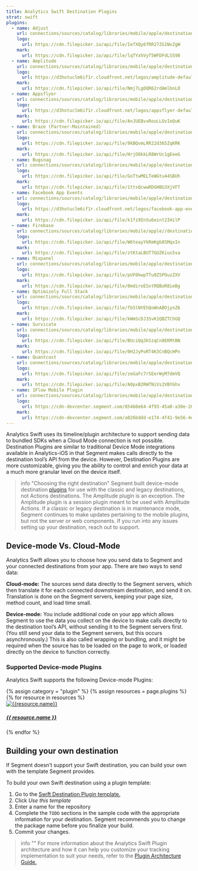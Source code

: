 ```yaml
---
title: Analytics Swift Destination Plugins
strat: swift
plugins:
  - name: Adjust
    url: connections/sources/catalog/libraries/mobile/apple/destination-plugins/adjust-swift/
    logo:
      url: https://cdn.filepicker.io/api/file/IefXQy6fRR27ZG1NvZgW
    mark:
      url: https://cdn.filepicker.io/api/file/lqTYxhVyT5WFDFdLS598
  - name: Amplitude
    url: connections/sources/catalog/libraries/mobile/apple/destination-plugins/amplitude-swift/
    logo:
      url: https://d3hotuclm6if1r.cloudfront.net/logos/amplitude-default.svg
    mark:
      url: https://cdn.filepicker.io/api/file/Nmj7LgOQR62rdAmlbnLO
  - name: Appsflyer
    url: connections/sources/catalog/libraries/mobile/apple/destination-plugins/appsflyer-swift/
    logo:
      url: https://d3hotuclm6if1r.cloudfront.net/logos/appsflyer-default.svg
    mark:
      url: https://cdn.filepicker.io/api/file/AnJUEBvxRouLLOvIeQuK
  - name: Braze (Partner-Maintained)
    url: connections/sources/catalog/libraries/mobile/apple/destination-plugins/braze-swift/
    logo:
      url: https://cdn.filepicker.io/api/file/9kBQvmLRR22d365ZqKRK
    mark:
      url: https://cdn.filepicker.io/api/file/HrjOOkkLR8WrUc1gEeeG
  - name: Bugsnag
    url: connections/sources/catalog/libraries/mobile/apple/destination-plugins/bugsnag-swift
    logo:
      url: https://cdn.filepicker.io/api/file/GoTtwMELTeWGtu44SBUh
    mark:
      url: https://cdn.filepicker.io/api/file/1ttsQcwwRDGHBG3XjVFT
  - name: Facebook App Events
    url: connections/sources/catalog/libraries/mobile/apple/destination-plugins/facebook-app-events-swift/
    logo:
      url: https://d3hotuclm6if1r.cloudfront.net/logos/facebook-app-events-default.svg
    mark:
      url: https://cdn.filepicker.io/api/file/k1fi9InSu6eint2IHilP
  - name: Firebase
    url: connections/sources/catalog/libraries/mobile/apple//destination-plugins/firebase-swift/
    logo:
      url: https://cdn.filepicker.io/api/file/W6teayYkRmKgb8SMqxIn
    mark:
      url: https://cdn.filepicker.io/api/file/ztKtaLBUT7GUZKius5sa
  - name: Mixpanel
    url: connections/sources/catalog/libraries/mobile/apple/destination-plugins/mixpanel-swift/
    logo:
      url: https://cdn.filepicker.io/api/file/pUF0kwpTTu0Z5POuzZXV
    mark:
      url: https://cdn.filepicker.io/api/file/0mdiroESxtRQBoR8ieBg
  - name: Optimizely Full Stack
    url: connections/sources/catalog/libraries/mobile/apple/destination-plugins/optimizely-full-stack-swift
    logo:
      url: https://cdn.filepicker.io/api/file/fb5lNYEhQoWnABOjynZ6
    mark:
      url: https://cdn.filepicker.io/api/file/kWmScDJ3SvK1QBZTChGQ
  - name: Survicate
    url: connections/sources/catalog/libraries/mobile/apple/destination-plugins/survicate-swift/
    logo:
      url: https://cdn.filepicker.io/api/file/BUciQq3kSzqCn8EKMtBN
    mark:
      url: https://cdn.filepicker.io/api/file/0H2JyPoRT4K3CnBQcHPn
  - name: Quantcast
    url: connections/sources/catalog/libraries/mobile/apple/destination-plugins/quantcast-swift/
    logo:
      url: https://cdn.filepicker.io/api/file/zeGaFc7rSEerWyM7dmVQ
    mark:
      url: https://cdn.filepicker.io/api/file/A0pxB2RWTNiVs2VBYGhx
  - name: 1Flow Mobile Plugin
    url: connections/sources/catalog/libraries/mobile/apple/destination-plugins/1flow-swift/
    logo:
      url: https://cdn-devcenter.segment.com/85468e64-4f93-45a0-a30e-20886b933529.svg
    mark:
      url: https://cdn-devcenter.segment.com/a026bddd-e174-4f41-9e56-4eac99d5e825.svg
---
```

Analytics Swift uses its timeline/plugin architecture to support sending data to bundled SDKs when a Cloud Mode connection is not possible. Destination Plugins are similar to traditional Device Mode integrations available in Analytics-iOS in that Segment makes calls directly to the destination tool’s API from the device. However, Destination Plugins are more customizable, giving you the ability to control and enrich your data at a much more granular level on the device itself. 

> info "Choosing the right destination"
> Segment built device-mode destination [plugins](/docs/connections/sources/catalog/libraries/mobile/apple/swift-plugin-architecture/) for use with the classic and legacy destinations, not Actions destinations. The Amplitude plugin is an exception. The Amplitude plugin is a session plugin meant to be used with Amplitude Actions. If a classic or legacy destination is in maintenance mode, Segment continues to make updates pertaining to the mobile plugins, but not the server or web components. If you run into any issues setting up your destination, reach out to support.

## Device-mode Vs. Cloud-Mode 
Analytics Swift allows you to choose how you send data to Segment and your connected destinations from your app. There are two ways to send data:

**Cloud-mode:** The sources send data directly to the Segment servers, which then translate it for each connected downstream destination, and send it on. Translation is done on the Segment servers, keeping your page size, method count, and load time small.

**Device-mode:** You include additional code on your app which allows Segment to use the data you collect on the device to make calls directly to the destination tool’s API, without sending it to the Segment servers first. (You still send your data to the Segment servers, but this occurs asynchronously.) This is also called wrapping or bundling, and it might be required when the source has to be loaded on the page to work, or loaded directly on the device to function correctly.

### Supported Device-mode Plugins
Analytics Swift supports the following Device-mode Plugins: 

<div class="destinations-catalog">
<div class="destinations-catalog__section markdown" id="{{ category | slugify }}">
 <div class="flex flex--wrap waffle waffle--xlarge">
        {% assign category = "plugin" %}
        {% assign resources = page.plugins %}
        {% for resource in resources %}
          <div class="flex__column flex__column--6">
            <a class="thumbnail-integration flex flex--middle" href="{{ site.baseurl }}/{{ resource.url }}">
              <div class="thumbnail-integration__content">
                <div class="flex flex--wrap flex--middle waffle waffle--xlarge@medium">
                  <div class="flex__column flex__column--12 flex__column--2@medium thumbnail-integration__logo-wrapper">
                      <img class="thumbnail-integration__logo image" alt="{{resource.name}}" src="{{resource.mark.url}}" />
                  </div>
                  <h5 class="flex__column flex__column--12 flex__column--10@medium">{{ resource.name }}</h5>
                </div>
              </div>
            </a>
          </div>
        {% endfor %}
      </div>
    </div>
  </div>


## Building your own destination

If Segment doesn’t support your Swift destination, you can build your own with the template Segment provides.

To build your own Swift destination using a plugin template:

1. Go to the [Swift Destination Plugin template.](https://github.com/segment-integrations/analytics-swift-destination-template)
2. Click *Use this template*
3. Enter a name for the repository
4. Complete the `TODO` sections in the sample code with the appropriate information for your destination. Segment recommends you to change the package name before you finalize your build.
5. Commit your changes.


> info ""
> For more information about the Analytics Swift Plugin architecture and how it can help you customize your tracking implementation to suit your needs, refer to the [Plugin Architecture Guide.](/docs/connections/sources/catalog/libraries/mobile/swift/swift-plugin-architecture)
